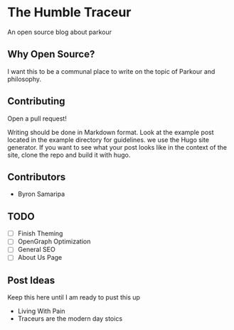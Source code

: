 # The Humble Traceur
An open source blog about parkour

Why Open Source?
----------------
I want this to be a communal place to write on the topic of Parkour and philosophy.

Contributing
------------
Open a pull request!

Writing should be done in Markdown format. Look at the example post located in the example directory for guidelines.
we use the Hugo site generator. If you want to see what your post looks like in the context of the site, clone the repo and build it with hugo.

Contributors
------------
* Byron Samaripa

TODO
----
- [ ] Finish Theming
- [ ] OpenGraph Optimization
- [ ] General SEO
- [ ] About Us Page

Post Ideas
----------
Keep this here until I am ready to pust this up
* Living With Pain
* Traceurs are the modern day stoics
